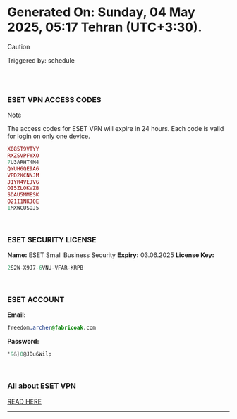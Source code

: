 # Generated On: Sunday, 04 May 2025, 05:17 Tehran (UTC+3:30).

> [!CAUTION]
> Triggered by: schedule

<br><br>

### ESET VPN ACCESS CODES

> [!NOTE]
> The access codes for ESET VPN will expire in 24 hours.
> Each code is valid for login on only one device.

```ruby
X085T9VTYY
RXZSVPFWXO
7U3ARHT4M4
QYUH6QE9A6
VPD2KCNNJM
J1YR4VEJVG
OI5ZLOKVZB
SDAU5MMESK
O21I1NKJ0E
1MXWCUSOJ5
```

<br>

### ESET SECURITY LICENSE

**Name:** ESET Small Business Security
**Expiry:** 03.06.2025
**License Key:**

```POV-Ray SDL
2S2W-X9J7-6VNU-VFAR-KRPB
```

<br>

### ESET ACCOUNT

**Email:**

```CSS
freedom.archer@fabricoak.com
```

**Password:**

```POV-Ray SDL
'9&}0@JDu6Wilp
```

<br>

### All about ESET VPN

[READ HERE](https://t.me/F_NiREvil/2113)

---

<br><br>

